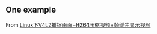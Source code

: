 ## One example

From [Linux下V4L2捕捉画面+H264压缩视频+帧缓冲显示视频](https://www.cnblogs.com/rootming/p/10854063.html)
